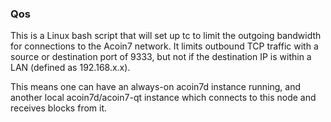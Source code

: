 ### Qos ###

This is a Linux bash script that will set up tc to limit the outgoing bandwidth for connections to the Acoin7 network. It limits outbound TCP traffic with a source or destination port of 9333, but not if the destination IP is within a LAN (defined as 192.168.x.x).

This means one can have an always-on acoin7d instance running, and another local acoin7d/acoin7-qt instance which connects to this node and receives blocks from it.
